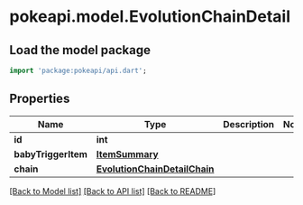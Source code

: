 # pokeapi.model.EvolutionChainDetail

## Load the model package
```dart
import 'package:pokeapi/api.dart';
```

## Properties
Name | Type | Description | Notes
------------ | ------------- | ------------- | -------------
**id** | **int** |  | 
**babyTriggerItem** | [**ItemSummary**](ItemSummary.md) |  | 
**chain** | [**EvolutionChainDetailChain**](EvolutionChainDetailChain.md) |  | 

[[Back to Model list]](../README.md#documentation-for-models) [[Back to API list]](../README.md#documentation-for-api-endpoints) [[Back to README]](../README.md)


